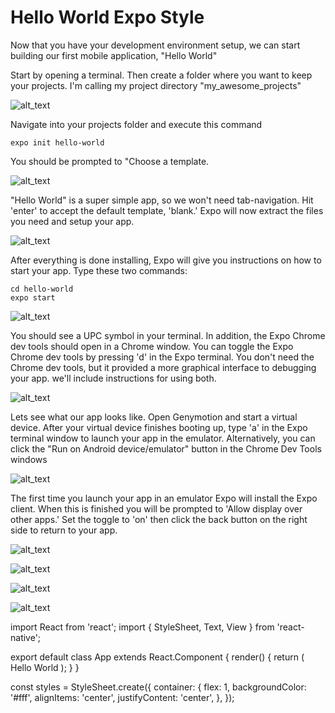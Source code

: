 # Hello World Expo Style

Now that you have your development environment setup, we can start building our first mobile application, "Hello World"

Start by opening a terminal. Then create a folder where you want to keep your projects. I'm calling my project directory "my_awesome_projects"

![alt_text](assets/Capture.PNG "PowerShell: CD to project folder")

Navigate into your projects folder and execute this command

```
expo init hello-world
```

You should be prompted to "Choose a template.

![alt_text](assets/Capture2.PNG "image_tooltip")


"Hello World" is a super simple app, so we won't need tab-navigation. Hit 'enter' to accept the default template, 'blank.'  Expo will now extract the files you need and setup your app.  

![alt_text](assets/Capture3.PNG "image_tooltip")


After everything is done installing, Expo will give you instructions on how to start your app.  Type these two commands:

    cd hello-world
    expo start

![alt_text](assets/Capture4.PNG "image_tooltip")


You should see a UPC symbol in your terminal.  In addition, the Expo Chrome dev tools should open in a Chrome window. You can toggle the Expo Chrome dev tools by pressing 'd' in the Expo terminal.  You don't need the Chrome dev tools, but it provided a more graphical interface to debugging your app.  we'll include instructions for using both.

![alt_text](assets/Capture5.PNG "image_tooltip")


Lets see what our app looks like.  Open Genymotion and start a virtual device.  After your virtual device finishes booting up, type 'a' in the Expo terminal window to launch your app in the emulator.  Alternatively, you can click the "Run on Android device/emulator" button in the Chrome Dev Tools windows

 ![alt_text](assets/Capture8.PNG "image_tooltip")

The first time you launch your app in an emulator Expo will install the Expo client.  When this is finished you will be prompted to 'Allow display over other apps.'  Set the toggle to 'on' then click the back button on the right side to return to your app.

 ![alt_text](assets/Capture9.PNG "image_tooltip")


 ![alt_text](assets/Capture-10.PNG "image_tooltip")


![alt_text](assets/Capture-11.PNG "image_tooltip")


![alt_text](assets/Capture-12.PNG "image_tooltip")


import React from 'react';
import { StyleSheet, Text, View } from 'react-native';

export default class App extends React.Component {
 render() {
   return (
     <View style={styles.container}>
       <Text>Hello World</Text>
     </View>
   );
 }
}

const styles = StyleSheet.create({
 container: {
   flex: 1,
   backgroundColor: '#fff',
   alignItems: 'center',
   justifyContent: 'center',
 },
});
